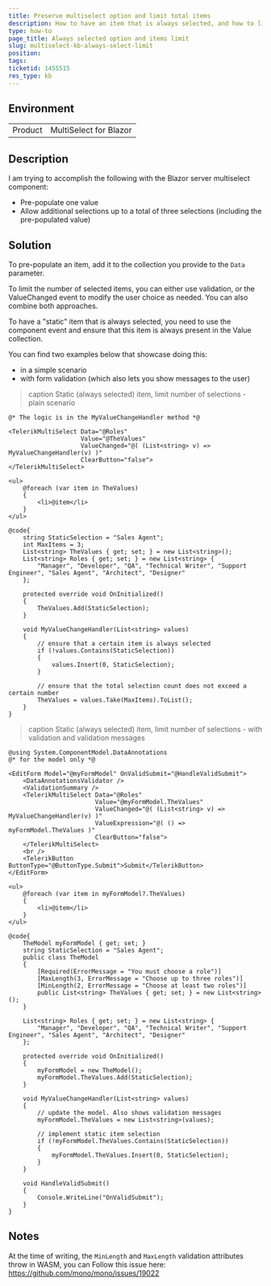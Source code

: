 ```yaml
---
title: Preserve multiselect option and limit total items
description: How to have an item that is always selected, and how to limit the number of selections
type: how-to
page_title: Always selected option and items limit
slug: multiselect-kb-always-select-limit
position: 
tags: 
ticketid: 1455515
res_type: kb
---
```


## Environment

<table>
	<tbody>
		<tr>
			<td>Product</td>
			<td>MultiSelect for Blazor</td>
		</tr>
	</tbody>
</table>


## Description

I am trying to accomplish the following with the Blazor server multiselect component:

* Pre-populate one value
* Allow additional selections up to a total of three selections (including the pre-populated value)

## Solution

To pre-populate an item, add it to the collection you provide to the `Data` parameter.

To limit the number of selected items, you can either use validation, or the ValueChanged event to modify the user choice as needed. You can also combine both approaches.

To have a "static" item that is always selected, you need to use the component event and ensure that this item is always present in the Value collection.

You can find two examples below that showcase doing this:
* in a simple scenario
* with form validation (which also lets you show messages to the user)


>caption Static (always selected) item, limit number of selections - plain scenario

````CSHTML
@* The logic is in the MyValueChangeHandler method *@

<TelerikMultiSelect Data="@Roles"
                    Value="@TheValues" 
                    ValueChanged="@( (List<string> v) => MyValueChangeHandler(v) )" 
                    ClearButton="false">
</TelerikMultiSelect>

<ul>
    @foreach (var item in TheValues)
    {
        <li>@item</li>
    }
</ul>

@code{
    string StaticSelection = "Sales Agent";
    int MaxItems = 3;
    List<string> TheValues { get; set; } = new List<string>();
    List<string> Roles { get; set; } = new List<string> {
        "Manager", "Developer", "QA", "Technical Writer", "Support Engineer", "Sales Agent", "Architect", "Designer"
    };

    protected override void OnInitialized()
    {
        TheValues.Add(StaticSelection);
    }

    void MyValueChangeHandler(List<string> values)
    {
        // ensure that a certain item is always selected
        if (!values.Contains(StaticSelection))
        {
            values.Insert(0, StaticSelection);
        }

        // ensure that the total selection count does not exceed a certain number
        TheValues = values.Take(MaxItems).ToList();
    }
}
````

>caption Static (always selected) item, limit number of selections - with validation and validation messages

````CSHTML
@using System.ComponentModel.DataAnnotations
@* for the model only *@

<EditForm Model="@myFormModel" OnValidSubmit="@HandleValidSubmit">
    <DataAnnotationsValidator />
    <ValidationSummary />
    <TelerikMultiSelect Data="@Roles"
                        Value="@myFormModel.TheValues"
                        ValueChanged="@( (List<string> v) => MyValueChangeHandler(v) )"
                        ValueExpression="@( () => myFormModel.TheValues )"
                        ClearButton="false">
    </TelerikMultiSelect>
    <br />
    <TelerikButton ButtonType="@ButtonType.Submit">Submit</TelerikButton>
</EditForm>

<ul>
    @foreach (var item in myFormModel?.TheValues)
    {
        <li>@item</li>
    }
</ul>

@code{
    TheModel myFormModel { get; set; }
    string StaticSelection = "Sales Agent";
    public class TheModel
    {
        [Required(ErrorMessage = "You must choose a role")]
        [MaxLength(3, ErrorMessage = "Choose up to three roles")]
        [MinLength(2, ErrorMessage = "Choose at least two roles")]
        public List<string> TheValues { get; set; } = new List<string>();
    }

    List<string> Roles { get; set; } = new List<string> {
        "Manager", "Developer", "QA", "Technical Writer", "Support Engineer", "Sales Agent", "Architect", "Designer"
    };

    protected override void OnInitialized()
    {
        myFormModel = new TheModel();
        myFormModel.TheValues.Add(StaticSelection);
    }

    void MyValueChangeHandler(List<string> values)
    {
        // update the model. Also shows validation messages
        myFormModel.TheValues = new List<string>(values);
        
        // implement static item selection
        if (!myFormModel.TheValues.Contains(StaticSelection))
        {
            myFormModel.TheValues.Insert(0, StaticSelection);
        }
    }

    void HandleValidSubmit()
    {
        Console.WriteLine("OnValidSubmit");
    }
}
````

## Notes

At the time of writing, the `MinLength` and `MaxLength` validation attributes throw in WASM, you can Follow this issue here: https://github.com/mono/mono/issues/19022